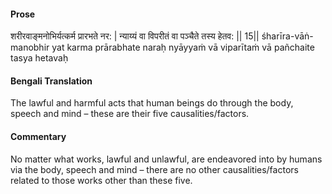#### Prose 

शरीरवाङ्मनोभिर्यत्कर्म प्रारभते नर: |
न्याय्यं वा विपरीतं वा पञ्चैते तस्य हेतव: || 15||
śharīra-vāṅ-manobhir yat karma prārabhate naraḥ
nyāyyaṁ vā viparītaṁ vā pañchaite tasya hetavaḥ

 #### Bengali Translation 

The lawful and harmful acts that human beings do through the body, speech and mind – these are their five causalities/factors. 

 #### Commentary 

No matter what works, lawful and unlawful, are endeavored into by humans via the body, speech and mind – there are no other causalities/factors related to those works other than these five.